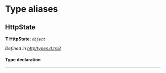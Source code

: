 

# Type aliases

<a id="httpstate"></a>

##  HttpState

**Ƭ HttpState**: *`object`*

*Defined in [http/types.d.ts:8](https://github.com/polkadot-js/api/blob/27b2885/packages/rpc-provider/src/http/types.d.ts#L8)*

#### Type declaration

___

